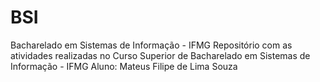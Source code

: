 # BSI
Bacharelado em Sistemas de Informação - IFMG 
Repositório com as atividades realizadas no Curso Superior de Bacharelado em Sistemas de Informação - IFMG
Aluno: Mateus Filipe de Lima Souza
